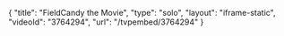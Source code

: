 {
    "title": "FieldCandy the Movie",
    "type": "solo",
    "layout": "iframe-static",
    "videoId": "3764294",
    "url": "\/tvpembed\/3764294"
}